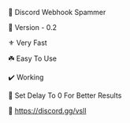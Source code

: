 📩 Discord Webhook Spammer

👑 Version - 0.2

⚜️ Very Fast

☘️ Easy To Use

✔️ Working

🚀 Set Delay To 0 For Better Results

🔗 https://discord.gg/vsll

